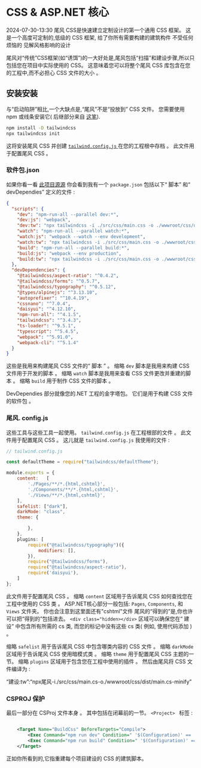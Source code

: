 # CSS & ASP.NET 核心

<datetime class="hidden">2024-07-30-13:30</datetime>
尾风 CSS是快速建立定制设计的第一个通用 CSS 框架。 这是一个高度可定制的,低级的 CSS 框架, 给了你所有需要构建的建筑构件 不受任何烦恼的 见解风格影响的设计

尾风对“传统”CSS框架(如“诱饵”)的一大好处是,尾风包括“扫描”和建设步骤,所以只包括您在项目中实际使用的 CSS。 这意味着您可以将整个尾风 CSS 库包含在您的工程中,而不必担心 CSS 文件的大小 。

## 安装安装

与“启动陷阱”相比,一个大缺点是,“尾风”不是“投放到” CSS 文件。 您需要使用 npm 或线条安装它( 后继部分来自 [这笔](https://tailwindcss.com/docs/installation)).

```bash
npm install -D tailwindcss
npx tailwindcss init
```

这将安装尾风 CSS 并创建 [`tailwind.config.js` ](#tailwindconfigjs) 在您的工程根中存档 。 此文件用于配置尾风 CSS 。

### 软件包.json

如果你看一看 [此项目源源](https://github.com/scottgal/mostlylucidweb/tree/main/Mostlylucid) 你会看到我有一个 `package.json` 包括以下“ 脚本” 和“ devDependies” 定义的文件 :

```json
{
  "scripts": {
    "dev": "npm-run-all --parallel dev:*",
    "dev:js": "webpack",
    "dev:tw": "npx tailwindcss -i ./src/css/main.css -o ./wwwroot/css/dist/main.css",
    "watch": "npm-run-all --parallel watch:*",
    "watch:js": "webpack --watch --env development",
    "watch:tw": "npx tailwindcss -i ./src/css/main.css -o ./wwwroot/css/dist/main.css --watch",
    "build": "npm-run-all --parallel build:*",
    "build:js": "webpack --env production",
    "build:tw": "npx tailwindcss -i ./src/css/main.css -o ./wwwroot/css/dist/main.css --minify"
  },
  "devDependencies": {
    "@tailwindcss/aspect-ratio": "^0.4.2",
    "@tailwindcss/forms": "^0.5.7",
    "@tailwindcss/typography": "^0.5.12",
    "@types/alpinejs": "^3.13.10",
    "autoprefixer": "^10.4.19",
    "cssnano": "^7.0.4",
    "daisyui": "^4.12.10",
    "npm-run-all": "^4.1.5",
    "tailwindcss": "^3.4.3",
    "ts-loader": "^9.5.1",
    "typescript": "^5.4.5",
    "webpack": "^5.91.0",
    "webpack-cli": "^5.1.4"
  }
}
```

这些是我用来构建尾风 CSS 文件的“ 脚本 ” 。 缩略 `dev` 脚本是我用来构建 CSS 文件用于开发的脚本 。 缩略 `watch` 脚本是我用来查看 CSS 文件更改并重建的脚本 。 缩略 `build` 用于制作 CSS 文件的脚本 。

DevDependies 部分就像您的.NET 工程的金字塔包。 它们是用于构建 CSS 文件的软件包 。

### 尾风. config.js

这些工具与这些工具一起使用。 `tailwind.config.js` 在工程根部的文件 。 此文件用于配置尾风 CSS 。 这儿就是 `tailwind.config.js` 我使用的文件 :

```javascript
// tailwind.config.js

const defaultTheme = require("tailwindcss/defaultTheme");

module.exports = {
    content:   [
        './Pages/**/*.{html,cshtml}',
        './Components/**/*.{html,cshtml}',
        './Views/**/*.{html,cshtml}',
    ],
    safelist: ["dark"],
    darkMode: "class",
    theme: {

        },
    },
    plugins: [
        require("@tailwindcss/typography")({
            modifiers: [],
        }),
        require("@tailwindcss/forms"),
        require("@tailwindcss/aspect-ratio"),
        require('daisyui'),
    ]
};
```

此文件用于配置尾风 CSS 。 缩略 `content` 区域用于告诉尾风 CSS 如何查找您在工程中使用的 CSS 类 。 ASP.NET核心部分一般包括: `Pages`, `Components`, 和 `Views` 文件夹。 你也会注意到这里面还有"cshtml"文件
尾风的“得到的”是,你也许可以把“得到的”包括进去。 ` <div class="hidden></div> ` 区域可以确保您在“ 建设” 中包含所有所需的 cs 类, 而您的标记中没有这些 cs 类( 例如, 使用代码添加 ) 。

缩略 `safelist` 用于告诉尾风 CSS 中包含哪类内容的 CSS 文件 。 缩略 `darkMode` 区域用于告诉尾风 CSS 使用暗模式类 。 缩略 `theme` 用于配置尾风 CSS 主题的一节。 缩略 `plugins` 区域用于包含您在工程中使用的插件 。 然后由尾风将 CSS 文件编译为 :

“建设:tw”:“npx尾风-i./src/css/main.cs-o./wwwroot/css/dist/main.cs-minify”

### CSPROJ 保护

最后一部分在 CSProj 文件本身 。 其中包括在闭幕前的一节。  `<Project> ` 标签 :

```xml

    <Target Name="BuildCss" BeforeTargets="Compile">
        <Exec Command="npm run dev" Condition=" '$(Configuration)' == 'Debug' " />
        <Exec Command="npm run build" Condition=" '$(Configuration)' == 'Release' " EnvironmentVariables="NODE_ENV=production" />
    </Target>

```

正如你所看到的,它指重建每个项目建设的 CSS 的建筑脚本。